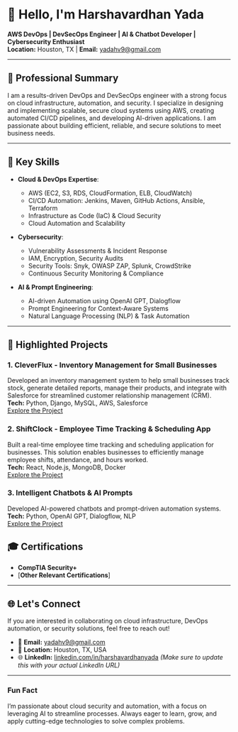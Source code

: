 # 👋 Hello, I'm Harshavardhan Yada  
**AWS DevOps | DevSecOps Engineer | AI & Chatbot Developer | Cybersecurity Enthusiast**  
**Location:** Houston, TX | **Email:** [yadahv9@gmail.com](mailto:yadahv9@gmail.com)

---

## 🌟 **Professional Summary**  
I am a results-driven DevOps and DevSecOps engineer with a strong focus on cloud infrastructure, automation, and security. I specialize in designing and implementing scalable, secure cloud systems using AWS, creating automated CI/CD pipelines, and developing AI-driven applications. I am passionate about building efficient, reliable, and secure solutions to meet business needs.

---

## 🔧 **Key Skills**  

- **Cloud & DevOps Expertise**:  
  - AWS (EC2, S3, RDS, CloudFormation, ELB, CloudWatch)  
  - CI/CD Automation: Jenkins, Maven, GitHub Actions, Ansible, Terraform  
  - Infrastructure as Code (IaC) & Cloud Security  
  - Cloud Automation and Scalability

- **Cybersecurity**:  
  - Vulnerability Assessments & Incident Response  
  - IAM, Encryption, Security Audits  
  - Security Tools: Snyk, OWASP ZAP, Splunk, CrowdStrike  
  - Continuous Security Monitoring & Compliance  

- **AI & Prompt Engineering**:  
  - AI-driven Automation using OpenAI GPT, Dialogflow  
  - Prompt Engineering for Context-Aware Systems  
  - Natural Language Processing (NLP) & Task Automation  

---

## 🚀 **Highlighted Projects**  

### 1. **CleverFlux - Inventory Management for Small Businesses**  
Developed an inventory management system to help small businesses track stock, generate detailed reports, manage their products, and integrate with Salesforce for streamlined customer relationship management (CRM).  
**Tech:** Python, Django, MySQL, AWS, Salesforce  
[Explore the Project](https://github.com/HarshavardhanYada/CleverFlux)  

### 2. **ShiftClock - Employee Time Tracking & Scheduling App**  
Built a real-time employee time tracking and scheduling application for businesses. This solution enables businesses to efficiently manage employee shifts, attendance, and hours worked.  
**Tech:** React, Node.js, MongoDB, Docker  
[Explore the Project](https://github.com/HarshavardhanYada/ShiftClock)  

### 3. **Intelligent Chatbots & AI Prompts**  
Developed AI-powered chatbots and prompt-driven automation systems.  
**Tech:** Python, OpenAI GPT, Dialogflow, NLP  
[Explore the Project](https://github.com/HarshavardhanYada/Intelligent-Chatbots)  


## 🎓 **Certifications**  
- **CompTIA Security+**  
- [**Other Relevant Certifications**]  

---

## 🌐 **Let's Connect**  
If you are interested in collaborating on cloud infrastructure, DevOps automation, or security solutions, feel free to reach out!  

- 📧 **Email:** [yadahv9@gmail.com](mailto:yadahv9@gmail.com)  
- 📍 **Location:** Houston, TX, USA  
- 🌐 **LinkedIn:** [linkedin.com/in/harshavardhanyada](https://www.linkedin.com/in/harshavardhanyada) *(Make sure to update this with your actual LinkedIn URL)*  

---

### **Fun Fact**  
I’m passionate about cloud security and automation, with a focus on leveraging AI to streamline processes. Always eager to learn, grow, and apply cutting-edge technologies to solve complex problems.
